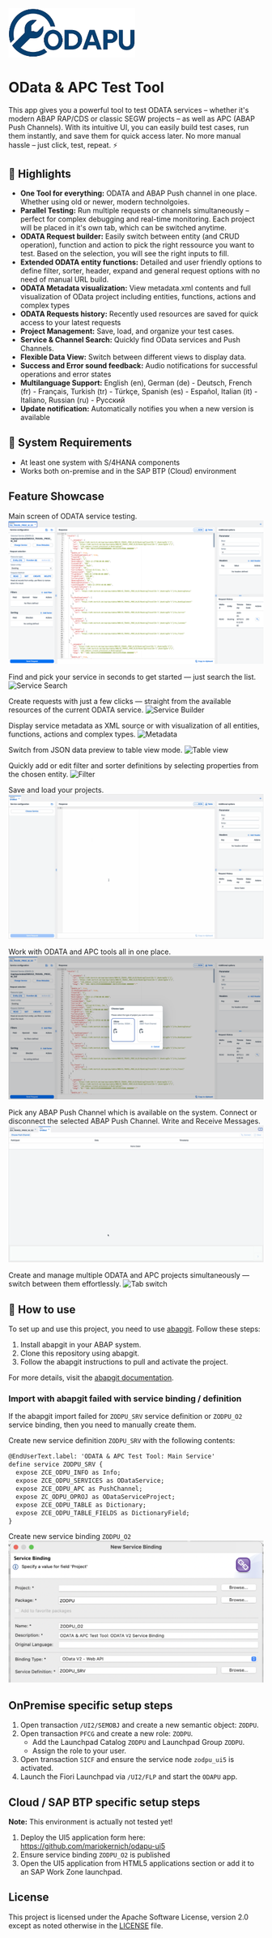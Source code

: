 <img src="./images/odapu-logo.png" alt="Logo" width="250"/>

# OData & APC Test Tool

This app gives you a powerful tool to test ODATA services – whether it's modern ABAP RAP/CDS or classic SEGW projects – as well as APC (ABAP Push Channels).
With its intuitive UI, you can easily build test cases, run them instantly, and save them for quick access later.
No more manual hassle – just click, test, repeat. ⚡

## 🚀 Highlights

- **One Tool for everything:** ODATA and ABAP Push channel in one place. Whether using old or newer, modern technolgoies.
- **Parallel Testing:** Run multiple requests or channels simultaneously – perfect for complex debugging and real-time monitoring. Each project will be placed in it's own tab, which can be switched anytime.
- **ODATA Request builder:** Easily switch between entity (and CRUD operation), function and action to pick the right ressource you want to test. Based on the selection, you will see the right inputs to fill.
- **Extended ODATA entity functions:** Detailed and user friendly options to define filter, sorter, header, expand and general request options with no need of manual URL build.
- **ODATA Metadata visualization:** View metadata.xml contents and full visualization of OData project including entities, functions, actions and complex types
- **ODATA Requests history:** Recently used resources are saved for quick access to your latest requests
- **Project Management:** Save, load, and organize your test cases.
- **Service & Channel Search:** Quickly find OData services and Push Channels.
- **Flexible Data View:** Switch between different views to display data.
- **Success and Error sound feedback:** Audio notifications for successful operations and error states
- **Multilanguage Support:** English (en), German (de) - Deutsch, French (fr) - Français, Turkish (tr) - Türkçe, Spanish (es) - Español, Italian (it) - Italiano, Russian (ru) - Русский
- **Update notification:** Automatically notifies you when a new version is available

## 🔧 System Requirements
- At least one system with S/4HANA components
- Works both on-premise and in the SAP BTP (Cloud) environment

## Feature Showcase

Main screen of ODATA service testing.
![Main Screen](./images/main.png)

Find and pick your service in seconds to get started — just search the list. 
![Service Search](./images/pick-service.gif)

Create requests with just a few clicks — straight from the available resources of the current ODATA service.
![Service Builder](./images/crud-n-functions.gif)

Display service metadata as XML source or with visualization of all entities, functions, actions and complex types. 
![Metadata](./images/metadata.gif)

Switch from JSON data preview to table view mode. 
![Table view](./images/table-switch.gif)

Quickly add or edit filter and sorter definitions by selecting properties from the chosen entity.
![Filter](./images/filter.gif)

Save and load your projects. 
![Project Load](./images/project-load.gif)

Work with ODATA and APC tools all in one place.
![New Project](./images/new-project.png)

Pick any ABAP Push Channel which is available on the system.  Connect or disconnect the selected ABAP Push Channel. Write and Receive Messages.
![APC](./images/apc.gif)

Create and manage multiple ODATA and APC projects simultaneously — switch between them effortlessly.
![Tab switch](./images/tab-switch.gif)

## 📌 How to use

To set up and use this project, you need to use [abapgit](https://abapgit.org/). Follow these steps:

1. Install abapgit in your ABAP system.
2. Clone this repository using abapgit.
3. Follow the abapgit instructions to pull and activate the project.

For more details, visit the [abapgit documentation](https://docs.abapgit.org/).

### Import with abapgit failed with service binding / definition

If the abapgit import failed for `ZODPU_SRV` service definition or `ZODPU_O2` service binding, then you need to manually create them.

Create new service definition `ZODPU_SRV` with the following contents:
```ABAP
@EndUserText.label: 'ODATA & APC Test Tool: Main Service'
define service ZODPU_SRV {
  expose ZCE_ODPU_INFO as Info;
  expose ZCE_ODPU_SERVICES as ODataService;
  expose ZCE_ODPU_APC as PushChannel;
  expose ZC_ODPU_OPROJ as ODataServiceProject;
  expose ZCE_ODPU_TABLE as Dictionary;
  expose ZCE_ODPU_TABLE_FIELDS as DictionaryField;
}
```

Create new service binding `ZODPU_O2`
![Service Binding ZODPU_02](./images/service-binding.png)

## OnPremise specific setup steps

1. Open transaction `/UI2/SEMOBJ` and create a new semantic object: `ZODPU`.
2. Open transaction `PFCG` and create a new role: `ZODPU`.  
   - Add the Launchpad Catalog `ZODPU` and Launchpad Group `ZODPU`.  
   - Assign the role to your user.
3. Open transaction `SICF` and ensure the service node `zodpu_ui5` is activated.
4. Launch the Fiori Launchpad via `/UI2/FLP` and start the `ODAPU` app.

## Cloud / SAP BTP specific setup steps

**Note:** This environment is actually not tested yet!

1. Deploy the UI5 application form here: https://github.com/mariokernich/odapu-ui5
2. Ensure service binding `ZODPU_O2` is published
3. Open the UI5 application from HTML5 applications section or add it to an SAP Work Zone launchpad. 

## License

This project is licensed under the Apache Software License, version 2.0 except as noted otherwise in the [LICENSE](LICENSE) file.

